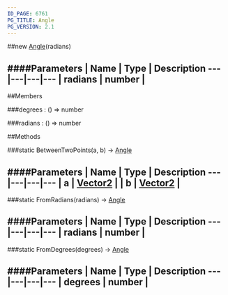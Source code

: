 ```yaml
---
ID_PAGE: 6761
PG_TITLE: Angle
PG_VERSION: 2.1
---
```

##new [Angle](page.php?p=6761)(radians)




####Parameters
 | Name | Type | Description
---|---|---|---
 | radians | number | 
---

##Members

###degrees : () =&gt; number




###radians : () =&gt; number









##Methods

###static BetweenTwoPoints(a, b) &rarr; [Angle](page.php?p=6761)



####Parameters
 | Name | Type | Description
---|---|---|---
 | a | [Vector2](page.php?p=6750) | 
 | b | [Vector2](page.php?p=6750) | 
---

###static FromRadians(radians) &rarr; [Angle](page.php?p=6761)



####Parameters
 | Name | Type | Description
---|---|---|---
 | radians | number | 
---

###static FromDegrees(degrees) &rarr; [Angle](page.php?p=6761)

####Parameters
 | Name | Type | Description
---|---|---|---
 | degrees | number | 
---
